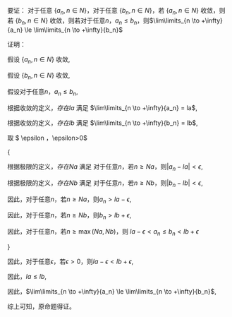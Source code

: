 要证：
对于任意 $\{ a_n, n \in N \}$，对于任意 $\{ b_n, n \in N \}$，若 $\{ a_n, n \in N \}$ 收敛，则若 $\{ b_n, n \in N \}$ 收敛，则若对于任意$n$，$a_n \le b_n$，则$\lim\limits_{n \to +\infty}{a_n} \le \lim\limits_{n \to +\infty}{b_n}$

证明：

假设 $\{ a_n, n \in N \}$ 收敛,

假设 $\{ b_n, n \in N \}$ 收敛,

假设对于任意$n$，$a_n \le b_n$,

根据收敛的定义，$存在la$ 满足 $\lim\limits_{n \to +\infty}{a_n} = la$,

根据收敛的定义，$存在lb$ 满足 $\lim\limits_{n \to +\infty}{b_n} = lb$,

取 $ \epsilon $，$\epsilon>0$

{

根据极限的定义，$存在Na$ 满足 对于任意$n$，若$n \ge Na$，则$|a_n - la| < \epsilon$,

根据极限的定义，$存在Nb$ 满足 对于任意$n$，若$n \ge Nb$，则$|b_n - lb| < \epsilon$,

因此，对于任意$n$，若$n \ge Na$，则$a_n > la - \epsilon$,

因此，对于任意$n$，若$n \ge Nb$，则$b_n > lb + \epsilon$,

因此，对于任意$n$，若$n \ge \max(Na, Nb)$，则 $la - \epsilon < a_n \le b_n < lb + \epsilon$

}

因此，对于任意$\epsilon$，若$\epsilon > 0$，则$la - \epsilon < lb + \epsilon$,

因此，$la \le lb$,

因此，$\lim\limits_{n \to +\infty}{a_n} \le \lim\limits_{n \to +\infty}{b_n}$,

综上可知，原命题得证。

